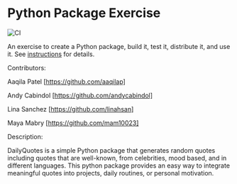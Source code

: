 # Python Package Exercise

![CI](https://github.com/YOUR_USERNAME/3-python-package-package_proj/actions/workflows/build.yaml/badge.svg)

An exercise to create a Python package, build it, test it, distribute it, and use it. See [instructions](./instructions.md) for details.

Contributors:

Aaqila Patel
[https://github.com/aaqilap]

Andy Cabindol
[https://github.com/andycabindol]

Lina Sanchez
[https://github.com/linahsan]

Maya Mabry
[https://github.com/mam10023]

Description:

DailyQuotes is a simple Python package that generates random quotes including quotes that are well-known, from celebrities, mood based, and in different languages. This python package provides an easy way to integrate meaningful quotes into projects, daily routines, or personal motivation.
